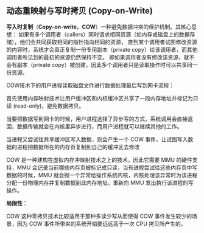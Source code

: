 ## 动态重映射与写时拷贝 (Copy-on-Write)

**写入时复制**（**Copy-on-write**，**COW**）一种避免数据冲突的保护机制。其核心思想：
如果有多个调用者（callers）同时请求相同资源（如内存或磁盘上的数据存储），他们会共同获取相同的指针指向相同的资源，
直到某个调用者试图修改资源的内容时，系统才会真正复制一份专用副本（private copy）给该调用者，而其他调用者所见到的最初的资源仍然保持不变。
即如果调用者没有修改该资源，就不会有副本（private copy）被创建，因此多个调用者只是读取操作时可以共享同一份资源。

COW技术下的用户进程读取磁盘文件进行数据处理最后写到网卡流程：

首先使用内存映射技术让用户缓冲区和内核缓冲区共享了一段内存地址并标记为只读 (read-only)，避免数据拷贝。

当要把数据写到网卡的时候，用户进程选择了异步写的方式，系统调用会直接返回，数据传输就会在内核里异步进行，而用户进程就可以继续其他的工作。

当进程又尝试往共享缓冲区写入数据，则会产生一个 COW 事件，让试图写入数据的进程把数据所在的内存页复制到自己的缓冲区去修改

COW 是一种建构在虚拟内存冲映射技术之上的技术，因此它需要 MMU 的硬件支持，MMU 会记录当前哪些内存页被标记成只读，当有进程尝试往这些内存页中写数据的时候，MMU 就会抛一个异常给操作系统内核，内核处理该异常时为该进程分配一份物理内存并复制数据到此内存地址，重新向 MMU 发出执行该进程的写操作。

**局限性**：

COW 这种零拷贝技术比较适用于那种多读少写从而使得 COW 事件发生较少的场景，因为 COW 事件所带来的系统开销要远远高于一次 CPU 拷贝所产生的。

